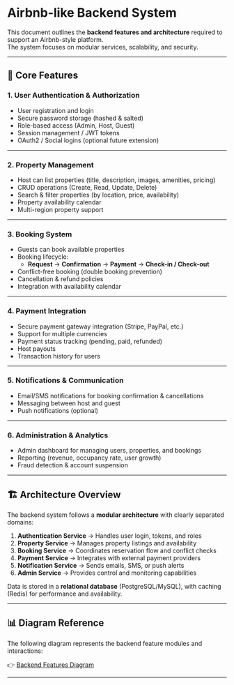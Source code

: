 # Airbnb-like Backend System

This document outlines the **backend features and architecture** required to support an Airbnb-style platform.  
The system focuses on modular services, scalability, and security.

---

## 🚀 Core Features

### 1. User Authentication & Authorization

- User registration and login
- Secure password storage (hashed & salted)
- Role-based access (Admin, Host, Guest)
- Session management / JWT tokens
- OAuth2 / Social logins (optional future extension)

---

### 2. Property Management

- Host can list properties (title, description, images, amenities, pricing)
- CRUD operations (Create, Read, Update, Delete)
- Search & filter properties (by location, price, availability)
- Property availability calendar
- Multi-region property support

---

### 3. Booking System

- Guests can book available properties
- Booking lifecycle:
  - **Request** → **Confirmation** → **Payment** → **Check-in / Check-out**
- Conflict-free booking (double booking prevention)
- Cancellation & refund policies
- Integration with availability calendar

---

### 4. Payment Integration

- Secure payment gateway integration (Stripe, PayPal, etc.)
- Support for multiple currencies
- Payment status tracking (pending, paid, refunded)
- Host payouts
- Transaction history for users

---

### 5. Notifications & Communication

- Email/SMS notifications for booking confirmation & cancellations
- Messaging between host and guest
- Push notifications (optional)

---

### 6. Administration & Analytics

- Admin dashboard for managing users, properties, and bookings
- Reporting (revenue, occupancy rate, user growth)
- Fraud detection & account suspension

---

## 🏗️ Architecture Overview

The backend system follows a **modular architecture** with clearly separated domains:

1. **Authentication Service** → Handles user login, tokens, and roles  
2. **Property Service** → Manages property listings and availability  
3. **Booking Service** → Coordinates reservation flow and conflict checks  
4. **Payment Service** → Integrates with external payment providers  
5. **Notification Service** → Sends emails, SMS, or push alerts  
6. **Admin Service** → Provides control and monitoring capabilities  

Data is stored in a **relational database** (PostgreSQL/MySQL), with caching (Redis) for performance and availability.  

---

## 📊 Diagram Reference

The following diagram represents the backend feature modules and interactions:

👉 [Backend Features Diagram](./backend-features.png)  

---
